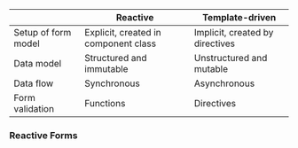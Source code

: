 
|                     | Reactive                             | Template-driven                 |
| ------------------- | ------------------------------------ | ------------------------------- |
| Setup of form model | Explicit, created in component class | Implicit, created by directives |
| Data model          | Structured and immutable             | Unstructured and mutable        |
| Data flow           | Synchronous                          | Asynchronous                    |
| Form validation     | Functions                            | Directives                      |
### Reactive Forms
